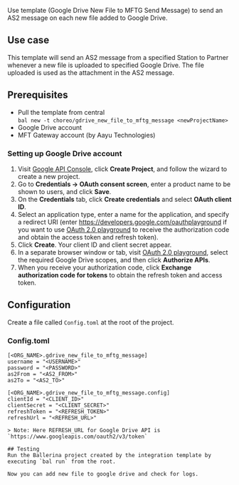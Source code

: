 Use template (Google Drive New File to MFTG Send Message) to send an AS2 message on each new file added to Google Drive.

## Use case
This template will send an AS2 message from a specified Station to Partner whenever a new file is uploaded to specified Google Drive. The file uploaded is used as the attachment in the AS2 message.

## Prerequisites
* Pull the template from central  
`bal new -t choreo/gdrive_new_file_to_mftg_message <newProjectName>`
* Google Drive account
* MFT Gateway account (by Aayu Technologies)


### Setting up Google Drive account
1. Visit [Google API Console](https://console.developers.google.com), click **Create Project**, and follow the wizard to create a new project.
2. Go to **Credentials -> OAuth consent screen**, enter a product name to be shown to users, and click **Save**.
3. On the **Credentials** tab, click **Create credentials** and select **OAuth client ID**. 
4. Select an application type, enter a name for the application, and specify a redirect URI (enter https://developers.google.com/oauthplayground if you want to use 
[OAuth 2.0 playground](https://developers.google.com/oauthplayground) to receive the authorization code and obtain the 
access token and refresh token). 
5. Click **Create**. Your client ID and client secret appear. 
6. In a separate browser window or tab, visit [OAuth 2.0 playground](https://developers.google.com/oauthplayground), select the required Google Drive scopes, and then click **Authorize APIs**.
7. When you receive your authorization code, click **Exchange authorization code for tokens** to obtain the refresh token and access token.

## Configuration
Create a file called `Config.toml` at the root of the project.

### Config.toml 
```
[<ORG_NAME>.gdrive_new_file_to_mftg_message]
username = "<USERNAME>"
password = "<PASSWORD>"
as2From = "<AS2_FROM>"
as2To = "<AS2_TO>"

[<ORG_NAME>.gdrive_new_file_to_mftg_message.config]
clientId = "<CLIENT_ID>"
clientSecret = "<CLIENT_SECRET>"
refreshToken = "<REFRESH_TOKEN>"
refreshUrl = "<REFRESH_URL>"

> Note: Here REFRESH_URL for Google Drive API is `https://www.googleapis.com/oauth2/v3/token`

## Testing
Run the Ballerina project created by the integration template by executing `bal run` from the root.

Now you can add new file to google drive and check for logs.